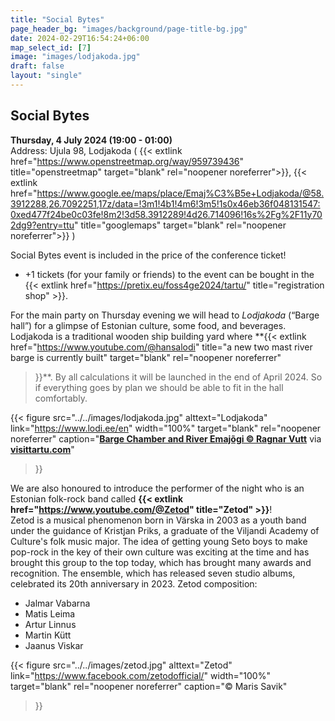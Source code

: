 ```yaml
---
title: "Social Bytes"
page_header_bg: "images/background/page-title-bg.jpg"
date: 2024-02-29T16:54:24+06:00
map_select_id: [7]
image: "images/lodjakoda.jpg"
draft: false
layout: "single"
---
```


## Social Bytes
**Thursday, 4 July 2024 (19:00 - 01:00)**  
Address: Ujula 98, Lodjakoda (
  {{< extlink
      href="https://www.openstreetmap.org/way/959739436"
      title="openstreetmap" target="blank" rel="noopener noreferrer">}},
  {{< extlink
      href="https://www.google.ee/maps/place/Emaj%C3%B5e+Lodjakoda/@58.3912288,26.7092251,17z/data=!3m1!4b1!4m6!3m5!1s0x46eb36f048131547:0xed477f24be0c03fe!8m2!3d58.3912289!4d26.714096!16s%2Fg%2F11y702dg9?entry=ttu"
      title="googlemaps" target="blank" rel="noopener noreferrer">}}
)


Social Bytes event is included in the price of the conference ticket!  
- +1 tickets (for your family or friends) to the event can be bought in the {{< extlink href="https://pretix.eu/foss4ge2024/tartu/" title="registration shop" >}}.

For the main party on Thursday evening we will head to _Lodjakoda_ (“Barge hall”)
for a glimpse of Estonian culture, some food, and beverages. Lodjakoda is a
traditional wooden ship building yard where
**{{<
    extlink href="https://www.youtube.com/@hansalodi"
    title="a new two mast river barge is currently built"
    target="blank"
    rel="noopener noreferrer"
>}}**. By all calculations it will be launched in the end of
April 2024. So if everything goes by plan we should be able to fit in the hall
comfortably.

{{< figure
    src="../../images/lodjakoda.jpg"
    alttext="Lodjakoda"
    link="https://www.lodi.ee/en"
    width="100%"
    target="blank"
    rel="noopener noreferrer"
    caption="[**Barge Chamber and River Emajõgi © Ragnar Vutt**](https://www.flickr.com/photos/visittartu/51764618966/) via [**visittartu.com**](https://visittartu.com/)"
>}}

We are also honoured to introduce the performer of the night who is an Estonian folk-rock band called **{{< extlink href="https://www.youtube.com/@Zetod" title="Zetod" >}}**!    
Zetod is a musical phenomenon born in Värska in 2003 as a youth band under the guidance of Kristjan Priks, a graduate of the Viljandi Academy of Culture's folk music major. The idea of getting young Seto boys to make pop-rock in the key of their own culture was exciting at the time and has brought this group to the top today, which has brought many awards and recognition. The ensemble, which has released seven studio albums, celebrated its 20th anniversary in 2023.
Zetod composition:
- Jalmar Vabarna
- Matis Leima
- Artur Linnus
- Martin Kütt
- Jaanus Viskar

{{< figure
    src="../../images/zetod.jpg"
    alttext="Zetod"
    link="https://www.facebook.com/zetodofficial/"
    width="100%"
    target="blank"
    rel="noopener noreferrer"
    caption="© Maris Savik"
>}}
